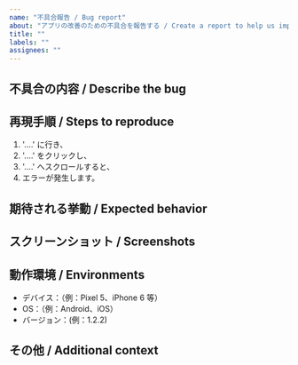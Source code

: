 ```yaml
---
name: "不具合報告 / Bug report"
about: "アプリの改善のための不具合を報告する / Create a report to help us improve"
title: ""
labels: ""
assignees: ""
---
```


## 不具合の内容 / Describe the bug

<!--
  不具合がどのようなものであるか簡潔明瞭に記述してください。
  A clear and concise description of what the bug is.
-->

## 再現手順 / Steps to reproduce

1. '....' に行き、
2. '....' をクリックし、
3. '....' へスクロールすると、
4. エラーが発生します。

## 期待される挙動 / Expected behavior

<!--
  どのような動作がなされるべきかご説明ください。
  A clear and concise description of what you expected to happen.
-->

## スクリーンショット / Screenshots

<!--
  スクリーンショットがありますと，不具合の説明がより分かりやすくなります。
  If applicable, add screenshots to help explain your problem.
-->

## 動作環境 / Environments

- デバイス：（例：Pixel 5、iPhone 6 等）
- OS：（例：Android、iOS）
- バージョン：(例：1.2.2)

## その他 / Additional context

<!--
  そのほかに補足情報がありましたらこちらに記述してください。
  Add any other context about the problem here.
-->

